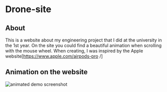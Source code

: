 # Drone-site

## About

This is a website about my engineering project that I did at the university in the 1st year. On the site you could find a beautiful animation when scrolling with the mouse wheel. When creating, I was inspired by the Apple website[https://www.apple.com/airpods-pro /]


## Animation on the website

![animated demo screenshot](https://github.com/MustafaNatur/Drone-site/blob/main/photos/DroneGif.gif)